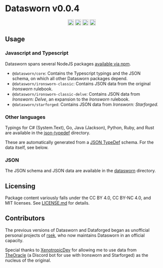 # Datasworn v0.0.4

<p align="center">
<a href="https://www.npmjs.com/package/@datasworn/core"><img alt="undefined" src="https://img.shields.io/npm/v/@datasworn/core?logo=npm" height="20"/></a>
<a href="https://www.npmjs.com/package/@datasworn/core"><img alt="undefined" src="https://img.shields.io/npm/dm/@datasworn/core?logo=npm" height="20"/></a>
<a href="https://discordapp.com/invite/6QMvmJb"><img alt="Join the Ironsworn Discord" src="https://img.shields.io/discord/437120373436186625?color=%235865F2&label=Ironsworn%20Discord&logo=discord&logoColor=white" height="20"/></a>
<a href="https://www.reddit.com/r/Ironsworn/"><img alt="Visit the r/Ironsworn subreddit" src="https://img.shields.io/reddit/subreddit-subscribers/ironsworn?style=social" height="20"/></a>
</p>

## Usage

### Javascript and Typescript
Datasworn spans several NodeJS packages [available via npm](https://www.npmjs.com/org/datasworn).

* `@datasworn/core`: Contains the Typescript typings and the JSON schema, on which all other Datasworn packages depend.
* `@datasworn/ironsworn-classic`: Contains JSON data from the original <cite>Ironsworn</cite> rulebook.
* `@datasworn/ironsworn-classic-delve`: Contains JSON data from <cite>Ironsworn: Delve</cite>, an expansion to the <cite>Ironsworn</cite> rulebook.
* `@datasworn/starforged`: Contains JSON data from <cite>Ironsworn: Starforged</i>.


### Other languages
Typings for C# (System.Text), Go, Java (Jackson), Python, Ruby, and Rust are available in the [json-typedef](json-typedef) directory.

These are automatically generated from a [JSON TypeDef](https://jsontypedef.com) schema. For the data itself, see below.

### JSON
The JSON schema and JSON data are available in the [datasworn](datasworn) directory.

## Licensing

Package content variously falls under the CC BY 4.0, CC BY-NC 4.0, and MIT licenses. See [LICENSE.md](LICENSE.md) for details.

## Contributors

The previous versions of Datasworn and Dataforged began as unofficial personal projects of [rsek](https://github.com/rsek), who now maintains Datasworn in an official capacity.

Special thanks to [XenotropicDev](https://github.com/XenotropicDev) for allowing me to use data from [TheOracle](https://github.com/XenotropicDev/TheOracle) (a Discord bot for use with Ironsworn and Starforged) as the nucleus of the original.
